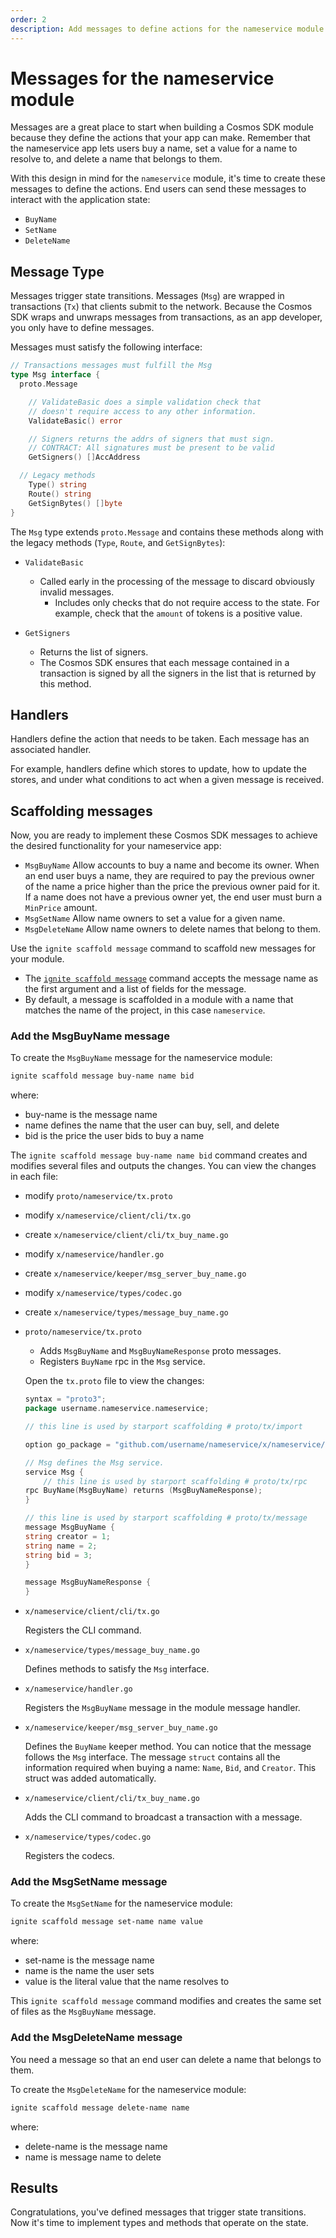 ```yaml
---
order: 2
description: Add messages to define actions for the nameservice module.
---
```


# Messages for the nameservice module

Messages are a great place to start when building a Cosmos SDK module because they define the actions that your app can make. Remember that the nameservice app lets users buy a name, set a value for a name to resolve to, and delete a name that belongs to them.

With this design in mind for the `nameservice` module, it's time to create these messages to define the actions. End users can send these messages to interact with the application state:

- `BuyName`
- `SetName`
- `DeleteName`

## Message Type

Messages trigger state transitions. Messages (`Msg`) are wrapped in transactions (`Tx`) that clients submit to the network. Because the Cosmos SDK wraps and unwraps messages from transactions, as an app developer, you only have to define messages.

Messages must satisfy the following interface:

```go
// Transactions messages must fulfill the Msg
type Msg interface {
  proto.Message

	// ValidateBasic does a simple validation check that
	// doesn't require access to any other information.
	ValidateBasic() error

	// Signers returns the addrs of signers that must sign.
	// CONTRACT: All signatures must be present to be valid
	GetSigners() []AccAddress

  // Legacy methods
	Type() string
	Route() string
	GetSignBytes() []byte
}
```

The `Msg` type extends `proto.Message` and contains these methods along with the legacy methods (`Type`, `Route`, and `GetSignBytes`):

- `ValidateBasic`

  - Called early in the processing of the message to discard obviously invalid messages.
	- Includes only checks that do not require access to the state. For example, check that the `amount` of tokens is a positive value.

- `GetSigners`

  - Returns the list of signers.
  - The Cosmos SDK ensures that each message contained in a transaction is signed by all the signers in the list that is returned by this method.

## Handlers

Handlers define the action that needs to be taken. Each message has an associated handler.

For example, handlers define which stores to update, how to update the stores, and under what conditions to act when a given message is received.

## Scaffolding messages

Now, you are ready to implement these Cosmos SDK messages to achieve the desired functionality for your nameservice app:

- `MsgBuyName`
	Allow accounts to buy a name and become its owner. When an end user buys a name, they are required to pay the previous owner of the name a price higher than the price the previous owner paid for it. If a name does not have a previous owner yet, the end user must burn a `MinPrice` amount.
- `MsgSetName`
	Allow name owners to set a value for a given name.
- `MsgDeleteName`
	Allow name owners to delete names that belong to them.

Use the `ignite scaffold message` command to scaffold new messages for your module.

- The [`ignite scaffold message`](https://docs.ignite.com/#ignite-scaffold-message) command accepts the message name as the first argument and a list of fields for the message. 
- By default, a message is scaffolded in a module with a name that matches the name of the project, in this case `nameservice`.

### Add the MsgBuyName message

To create the `MsgBuyName` message for the nameservice module:

```bash
ignite scaffold message buy-name name bid
```

where:

- buy-name is the message name
- name defines the name that the user can buy, sell, and delete
- bid is the price the user bids to buy a name

The `ignite scaffold message buy-name name bid` command creates and modifies several files and outputs the changes. You can view the changes in each file:

- modify `proto/nameservice/tx.proto`
- modify `x/nameservice/client/cli/tx.go`
- create `x/nameservice/client/cli/tx_buy_name.go`
- modify `x/nameservice/handler.go`
- create `x/nameservice/keeper/msg_server_buy_name.go`
- modify `x/nameservice/types/codec.go`
- create `x/nameservice/types/message_buy_name.go`

- `proto/nameservice/tx.proto`
    - Adds `MsgBuyName` and `MsgBuyNameResponse` proto messages.
    - Registers `BuyName` rpc in the `Msg` service.

    Open the `tx.proto` file to view the changes:

    ```go
    syntax = "proto3";
    package username.nameservice.nameservice;

    // this line is used by starport scaffolding # proto/tx/import

    option go_package = "github.com/username/nameservice/x/nameservice/types";

    // Msg defines the Msg service.
    service Msg {
    	// this line is used by starport scaffolding # proto/tx/rpc
    rpc BuyName(MsgBuyName) returns (MsgBuyNameResponse);
    }

    // this line is used by starport scaffolding # proto/tx/message
    message MsgBuyName {
    string creator = 1;
    string name = 2;
    string bid = 3;
    }

    message MsgBuyNameResponse {
    }
    ```

- `x/nameservice/client/cli/tx.go`

    Registers the CLI command.

- `x/nameservice/types/message_buy_name.go`

    Defines methods to satisfy the `Msg` interface.

- `x/nameservice/handler.go`

    Registers the `MsgBuyName` message in the module message handler.

- `x/nameservice/keeper/msg_server_buy_name.go`

    Defines the `BuyName` keeper method. You can notice that the message follows the `Msg` interface. The message `struct` contains all the  information required when buying a name: `Name`, `Bid`, and `Creator`. This struct was added automatically.

- `x/nameservice/client/cli/tx_buy_name.go`

  	Adds the CLI command to broadcast a transaction with a message.

- `x/nameservice/types/codec.go`

    Registers the codecs.


### Add the MsgSetName message

To create the `MsgSetName` for the nameservice module:

```bash
ignite scaffold message set-name name value
```

where:

- set-name is the message name
- name is the name the user sets
- value is the literal value that the name resolves to

This `ignite scaffold message` command modifies and creates the same set of files as the `MsgBuyName` message.

### Add the MsgDeleteName message

You need a message so that an end user can delete a name that belongs to them.

To create the `MsgDeleteName` for the nameservice module:

```bash
ignite scaffold message delete-name name
```

where:

- delete-name is the message name
- name is message name to delete

## Results

Congratulations, you've defined messages that trigger state transitions. Now it's time to implement types and methods that operate on the state.
